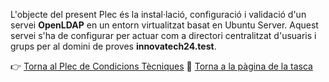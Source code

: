 L'objecte del present Plec és la instal·lació, configuració i validació d'un servei **OpenLDAP** en un entorn virtualitzat basat en Ubuntu Server. Aquest servei s'ha de configurar per actuar com a directori centralitzat d'usuaris i grups per al domini de proves **innovatech24.test**.

👉 [Torna al Plec de Condicions Tècniques](..)
📍 [Torna a la pàgina de la tasca](../..)
